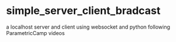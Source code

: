 # simple_server_client_bradcast
a localhost server and client using websocket and python following ParametricCamp videos

